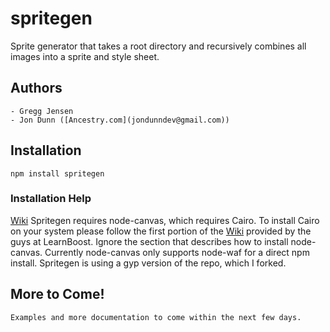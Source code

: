 spritegen
=========

Sprite generator that takes a root directory and recursively combines all images into a sprite and style sheet.

## Authors
    - Gregg Jensen
    - Jon Dunn ([Ancestry.com](jondunndev@gmail.com))
## Installation
    npm install spritegen

### Installation Help
[Wiki](https://github.com/LearnBoost/node-canvas/wiki/_pages)
    Spritegen requires node-canvas, which requires Cairo. To install Cairo on your system please follow the first portion of the [Wiki](https://github.com/LearnBoost/node-canvas/wiki/_pages) provided by the guys at LearnBoost.
    Ignore the section that describes how to install node-canvas. Currently node-canvas only supports node-waf for a direct npm install. Spritegen is using a gyp version of the repo, which I forked.

## More to Come!
    Examples and more documentation to come within the next few days.